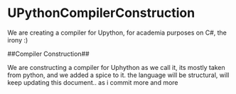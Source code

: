 UPythonCompilerConstruction
===========================

We are creating a compiler for Upython, for academia purposes on C#, the irony :)


##Compiler Construction##

We are constructing a compiler for Uphython as we call it, its mostly taken from python, and we added a spice to it. 
the language will be structural, will keep updating this document.. as i commit more and more
